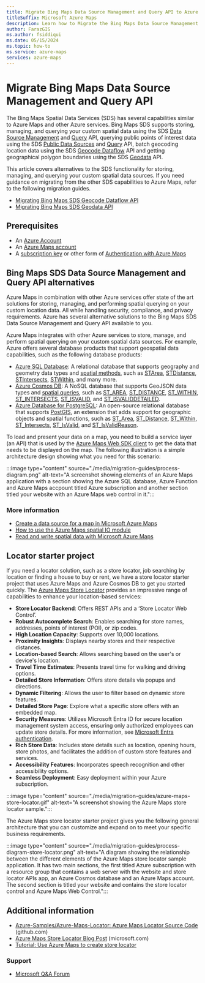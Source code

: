```yaml
---
title: Migrate Bing Maps Data Source Management and Query API to Azure Maps API
titleSuffix: Microsoft Azure Maps
description: Learn how to Migrate the Bing Maps Data Source Management and Query API to the appropriate Azure Maps API.
author: FarazGIS
ms.author: fsiddiqui
ms.date: 05/15/2024
ms.topic: how-to
ms.service: azure-maps
services: azure-maps
---
```


# Migrate Bing Maps Data Source Management and Query API

The Bing Maps Spatial Data Services (SDS) has several capabilities similar to Azure Maps and other Azure services. Bing Maps SDS supports storing, managing, and querying your custom spatial data using the SDS [Data Source Management] and [Query] API, querying public points of interest data using the SDS [Public Data Sources] and [Query] API, batch geocoding location data using the SDS [Geocode Dataflow] API and getting geographical polygon boundaries using the SDS [Geodata] API.

This article covers alternatives to the SDS functionality for storing, managing, and querying your custom spatial data sources. If you need guidance on migrating from the other SDS capabilities to Azure Maps, refer to the following migration guides.

- [Migrating Bing Maps SDS Geocode Dataflow API]
- [Migrating Bing Maps SDS Geodata API]

## Prerequisites

- An [Azure Account]
- An [Azure Maps account]
- A [subscription key] or other form of [Authentication with Azure Maps]

## Bing Maps SDS Data Source Management and Query API alternatives

Azure Maps in combination with other Azure services offer state of the art solutions for storing, managing, and performing spatial querying on your custom location data. All while handling security, compliance, and privacy requirements. Azure has several alternative solutions to the Bing Maps SDS Data Source Management and Query API available to you.

Azure Maps integrates with other Azure services to store, manage, and perform spatial querying on your custom spatial data sources. For example, Azure offers several database products that support geospatial data capabilities, such as the following database products:

- [Azure SQL Database]: A relational database that supports geography and geometry data types and [spatial methods], such as [STArea], [STDistance], [STIntersects], [STWithin], and many more.
- [Azure Cosmos DB]: A NoSQL database that supports GeoJSON data types and [spatial queries], such as [ST_AREA], [ST_DISTANCE], [ST_WITHIN], [ST_INTERSECTS], [ST_ISVALID], and [ST_ISVALIDDETAILED].
- [Azure Database for PostgreSQL]: An open-source relational database that supports [PostGIS], an extension that adds support for geographic objects and spatial functions, such as [ST_Area], [ST_Distance], [ST_Within], [ST_Intersects], [ST_IsValid], and [ST_IsValidReason].

To load and present your data on a map, you need to build a service layer (an API) that is used by the [Azure Maps Web SDK client] to get the data that needs to be displayed on the map. The following illustration is a simple architecture design showing what you need for this scenario:

:::image type="content" source="./media/migration-guides/process-diagram.png" alt-text="A screenshot showing elements of an Azure Maps application with a section showing the Azure SQL database, Azure Function and Azure Maps accpount titled Azure subscription and another section titled your website with an Azure Maps web control in it.":::

### More information

- [Create a data source for a map in Microsoft Azure Maps]
- [How to use the Azure Maps spatial IO module]
- [Read and write spatial data with Microsoft Azure Maps]

## Locator starter project

If you need a locator solution, such as a store locator, job searching by location or finding a house to buy or rent, we have a store locator starter project that uses Azure Maps and Azure Cosmos DB to get you started quickly. The [Azure Maps Store Locator] provides an impressive range of capabilities to enhance your location-based services:

- **Store Locator Backend**: Offers REST APIs and a ‘Store Locator Web Control’.
- **Robust Autocomplete Search**: Enables searching for store names, addresses, points of interest (POI), or zip codes.
- **High Location Capacity**: Supports over 10,000 locations.
- **Proximity Insights**: Displays nearby stores and their respective distances.
- **Location-based Search**: Allows searching based on the user's or device's location.
- **Travel Time Estimates**: Presents travel time for walking and driving options.
- **Detailed Store Information**: Offers store details via popups and directions.
- **Dynamic Filtering**: Allows the user to filter based on dynamic store features.
- **Detailed Store Page**: Explore what a specific store offers with an embedded map.
- **Security Measures**: Utilizes Microsoft Entra ID for secure location management system access, ensuring only authorized employees can update store details. For more information, see [Microsoft Entra authentication].
- **Rich Store Data**: Includes store details such as location, opening hours, store photos, and facilitates the addition of custom store features and services.
- **Accessibility Features**: Incorporates speech recognition and other accessibility options.
- **Seamless Deployment**: Easy deployment within your Azure subscription.

:::image type="content" source="./media/migration-guides/azure-maps-store-locator.gif" alt-text="A screenshot showing the Azure Maps store locator sample.":::

The Azure Maps store locator starter project gives you the following general architecture that you can customize and expand on to meet your specific business requirements.

:::image type="content" source="./media/migration-guides/process-diagram-store-locator.png" alt-text="A diagram showing the relationship between the different elements of the Azure Maps store locator sample application. It has two main sections, the first titled Azure subscription with a resource group that contains a web server with the website and store locator APIs app, an Azure Cosmos database and an Azure Maps account. The second section is titled your website and contains the store locator control and Azure Maps Web Control.":::

## Additional information

- [Azure-Samples/Azure-Maps-Locator: Azure Maps Locator Source Code] (github.com)
- [Azure Maps Store Locator Blog Post] (microsoft.com)
- [Tutorial: Use Azure Maps to create store locator]

### Support

- [Microsoft Q&A Forum]

[Authentication with Azure Maps]: azure-maps-authentication.md
[Azure Account]: https://azure.microsoft.com/
[Azure Cosmos DB]: /azure/cosmos-db/nosql/query/geospatial-intro
[Azure Database for PostgreSQL]: https://azure.microsoft.com/services/postgresql/
[Azure Maps account]: quick-demo-map-app.md#create-an-azure-maps-account
[Azure Maps Store Locator Blog Post]: https://techcommunity.microsoft.com/t5/azure-maps-blog/help-customers-find-your-business-with-the-azure-maps-store/ba-p/3955431
[Azure Maps Store Locator]: https://github.com/Azure-Samples/Azure-Maps-Locator
[Azure Maps Web SDK client]: how-to-use-map-control.md
[Azure SQL Database]: /sql/relational-databases/spatial/spatial-data-sql-server
[Azure-Samples/Azure-Maps-Locator: Azure Maps Locator Source Code]: https://github.com/Azure-Samples/Azure-Maps-Locator
[Create a data source for a map in Microsoft Azure Maps]: create-data-source-web-sdk.md
[Data Source Management]: /bingmaps/spatial-data-services/data-source-management-api
[Geocode Dataflow]: /bingmaps/spatial-data-services/geocode-dataflow-api
[Geodata]: /bingmaps/spatial-data-services/geodata-api
[How to use the Azure Maps spatial IO module]: how-to-use-spatial-io-module.md
[Microsoft Entra authentication]: azure-maps-authentication.md#microsoft-entra-authentication
[Microsoft Q&A Forum]: /answers/tags/209/azure-maps
[Migrating Bing Maps SDS Geocode Dataflow API]: migrate-geocode-dataflow.md
[Migrating Bing Maps SDS Geodata API]: migrate-geodata.md
[PostGIS]: https://postgis.net/
[Public Data Sources]: /bingmaps/spatial-data-services/public-data-sources
[Query]: /bingmaps/spatial-data-services/query-api/
[Read and write spatial data with Microsoft Azure Maps]: spatial-io-read-write-spatial-data.md
[spatial methods]: /sql/t-sql/spatial-geography/ogc-methods-on-geography-instances
[spatial queries]: /azure/cosmos-db/nosql/query/geospatial
[ST_AREA]: /azure/cosmos-db/nosql/query/st-area
[ST_DISTANCE]: /azure/cosmos-db/nosql/query/st-distance
[ST_INTERSECTS]: /azure/cosmos-db/nosql/query/st-intersects
[ST_ISVALID]: /azure/cosmos-db/nosql/query/st-isvaliddetailed
[ST_ISVALIDDETAILED]: /azure/cosmos-db/nosql/query/st-isvaliddetailed
[ST_IsValidReason]: https://postgis.net/docs/ST_IsValidReason.html
[ST_WITHIN]: /azure/cosmos-db/nosql/query/st-within
[STArea]: /sql/t-sql/spatial-geography/starea-geography-data-type
[STDistance]: /sql/t-sql/spatial-geography/stdistance-geography-data-type
[STIntersects]: /sql/t-sql/spatial-geography/stintersects-geography-data-type
[STWithin]: /sql/t-sql/spatial-geography/stwithin-geography-data-type
[subscription key]: quick-demo-map-app.md#get-the-subscription-key-for-your-account
[Tutorial: Use Azure Maps to create store locator]: tutorial-create-store-locator.md
